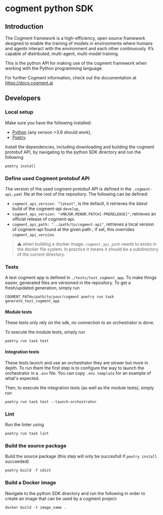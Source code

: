 # cogment python SDK

## Introduction

The Cogment framework is a high-efficiency, open source framework designed to enable the training of models in environments where humans and agents interact with the environment and each other continuously. It’s capable of distributed, multi-agent, multi-model training.

This is the python API for making use of the cogment framework when working with the Python programming language.

For further Cogment information, check out the documentation at <https://docs.cogment.ai>

## Developers

### Local setup

Make sure you have the following installed:
  - [Python](https://www.python.org) (any version >3.8 should work),
  - [Poetry](https://python-poetry.org).

Install the dependencies, including downloading and building the cogment protobuf API, by navigating to the python SDK directory and run the following

```
poetry install
```

### Define used Cogment protobuf API

The version of the used cogment protobuf API is defined in the `.cogment-api.yaml` file at the root of the repository. The following can be defined:

- `cogment_api_version: "latest"`, is the default, it retrieves the _latest_ build of the cogment-api `develop`,
- `cogment_api_version: "vMAJOR.MINOR.PATCH[-PRERELEASE]"`, retrieves an official release of cogment-api.
- `cogment_api_path: "../path/to/cogment-api"`, retrieves a local version of cogment-api found at the given path ; if set, this overrides `cogment_api_version`.

> ⚠️ when building a docker image, `cogment_api_path` needs to exists in the docker file system. In practice it means it should be a subdirectory of the current directory.

### Tests

A test cogment app is defined in `./tests/test_cogment_app`. To make things easier, generated files are versioned in the repository. To get a fresh/updated generation, simply run

```
COGMENT_PATH=/path/to/your/cogment poetry run task generate_test_cogment_app
```

#### Module tests

These tests only rely on the sdk, no connection to an orchestrator is done.

To execute the module tests, simply run

```
poetry run task test
```

#### Integration tests

These tests launch and use an orchestrator they are slower but more in depth. To run them the first step is to configure the way to launch the orchestrator in a `.env` file. You can copy `.env.template` for an example of what's expected.

Then, to execute the integration tests (as well as the module tests), simply run

```
poetry run task test --launch-orchestrator
```

### Lint

Run the linter using

```
poetry run task lint
```

### Build the source package

Build the source package (this step will only be succesfull if `poetry install` succeeded)

```
poetry build -f sdist
```

### Build a Docker image

Navigate to the python SDK directory and run the following in order to create an image that can be used by a cogment project:

```
docker build -t image_name .
```


